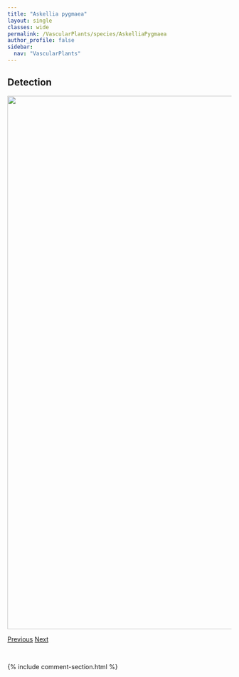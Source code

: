 ```yaml
---
title: "Askellia pygmaea"
layout: single
classes: wide
permalink: /VascularPlants/species/AskelliaPygmaea
author_profile: false
sidebar:
  nav: "VascularPlants"
---
```


<h2>Detection</h2>

<a href="https://drive.google.com/uc?export=view&id=1PnDoUlhCK6rjoISb20tmscvnhOybbI1H">
<img src="https://drive.google.com/uc?export=view&id=1PnDoUlhCK6rjoISb20tmscvnhOybbI1H" height = "1200" width = "800">
</a>


<a href="/DevelopmentWebsite/VascularPlants/species/AsclepiasSpeciosa" class="pagination--pager" title="Asclepias speciosa">Previous</a> <a href="/DevelopmentWebsite/VascularPlants/species/AsparagusOfficinalis" class="pagination--pager" title="Asparagus officinalis">Next</a>

<p>&nbsp;</p>

{% include comment-section.html %}
